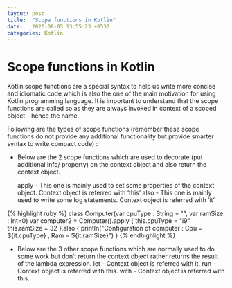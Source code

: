 ```yaml
---
layout: post
title:  "Scope functions in Kotlin"
date:   2020-08-05 13:55:23 +0530
categories: Kotlin
---
```


# Scope functions in Kotlin

Kotlin scope functions are a special syntax to help us write more concise and idiomatic code which is also the one of the main motivation for using Kotlin programming language. It is important to understand that the scope functions are called so as they are always invoked in context of a scoped object - hence the name.

Following are the types of scope functions (remember these scope functions do not provide any additional functionality but provide smarter syntax to write compact code) :

* Below are the 2 scope functions which are used to decorate (put additional info/ property) on the context object and also return the context object.

	apply - This one is mainly used to set some properties of the context object. Context object is referred with ‘this’
 	also - This one is mainly used to write some log statements. Context object is referred with ‘it’

{% highlight ruby %}
	class Computer(var cpuType : String = "", var ramSize : Int=0)
	var computer2 = Computer().apply {
	    this.cpuType = "i9"
	    this.ramSize = 32
	}.also {
	    println("Configuration of computer : Cpu =  ${it.cpuType} , Ram = ${it.ramSize}")
	}
{% endhighlight %}



* Below are the 3 other scope functions which are normally used to do some work but don’t return the context object rather returns the result of the lambda expression.
	let - Context object is referred with it.
	run - Context object is referred with this.
	with - Context object is referred with this.

